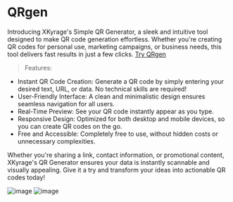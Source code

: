 # QRgen
Introducing XKyrage's Simple QR Generator, a sleek and intuitive tool designed to make QR code generation effortless. Whether you're creating QR codes for personal use, marketing campaigns, or business needs, this tool delivers fast results in just a few clicks.
[Try QRgen](https://xkyrage.github.io/QRgen/)

> Features:
- Instant QR Code Creation: Generate a QR code by simply entering your desired text, URL, or data. No technical skills are required!
- User-Friendly Interface: A clean and minimalistic design ensures seamless navigation for all users.
- Real-Time Preview: See your QR code instantly appear as you type.
- Responsive Design: Optimized for both desktop and mobile devices, so you can create QR codes on the go.
- Free and Accessible: Completely free to use, without hidden costs or unnecessary complexities.

Whether you're sharing a link, contact information, or promotional content, XKyrage's QR Generator ensures your data is instantly scannable and visually appealing. Give it a try and transform your ideas into actionable QR codes today!

![image](https://github.com/user-attachments/assets/a666ca49-9cd2-4cb4-ab5d-0cef319b8d08)
![image](https://github.com/user-attachments/assets/b158de90-3d6d-40b8-9c69-c6fdec12bc30)
